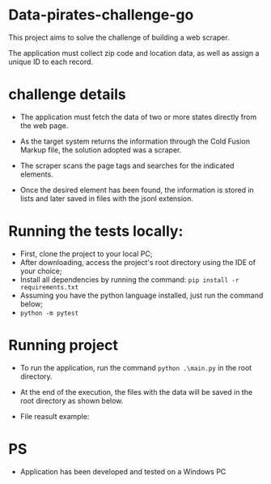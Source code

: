 # Data-pirates-challenge-go

This project aims to solve the challenge of building a web scraper.

The application must collect zip code and location data, as well as assign a unique ID to each record.

# challenge details

- The application must fetch the data of two or more states directly from the web page.

- As the target system returns the information through the Cold Fusion Markup file, the solution adopted was a scraper.


- The scraper scans the page tags and searches for the indicated elements.

- Once the desired element has been found, the information is stored in lists and later saved in files with the jsonl extension.

# Running the tests locally:
- First, clone the project to your local PC;
- After downloading, access the project's root directory using the IDE of your choice;
- Install all dependencies by running the command: `pip install -r requirements.txt`
- Assuming you have the python language installed, just run the command below;
- `python -m pytest`


# Running project

- To run the application, run the command `python .\main.py` in the root directory.

- At the end of the execution, the files with the data will be saved in the root directory as shown below.


- File reasult example:


# PS
- Application has been developed and tested on a Windows PC
